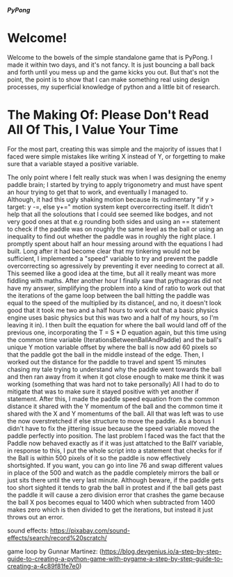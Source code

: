 
_**PyPong**_

#  Welcome!

Welcome to the bowels of the simple standalone game that is
PyPong. I made it within two days, and it's not fancy. It is just
bouncing a ball back and forth until you mess up and the game kicks you out.
But that's not the point, the point is to show that I can make something real 
using design processes, my superficial knowledge of python and a little bit of research.

# The Making Of: Please Don't Read All Of This, I Value Your Time
For the most part, creating this was simple and the majority of issues that I faced were simple mistakes like writing X instead of Y,
or forgetting to make sure that a variable stayed a positive variable. 

The only point where I felt really stuck was when I was designing the enemy paddle brain; I started by trying to apply 
trigonometry and must have spent an hour trying to get that to work, and eventually I managed to.  
Although, it had this ugly shaking motion because its rudimentary "if y > target: y -=, else y+=" motion system kept 
overcorrecting itself. It didn't help that all the soloutions that I could see seemed like bodges, and not very good ones at that e.g rounding both
sides and using an == statement to check if the paddle was on roughly the same level as the ball or using an inequality 
to find out whether the paddle was in roughly the right place. I promptly spent about half an hour messing around with
the equations I had built. Long after it had become clear that my tinkering would not be sufficient, I implemented a
"speed" variable to try and prevent the paddle overcorrecting so agressively by preventing it ever needing to correct at all.
This seemed like a good idea at the time, but all it really meant was more fiddling with maths. After another hour
I finally saw that pythagoras did not have my answer, simplifying the problem into a kind of ratio to work out that
the iterations of the game loop between the ball hitting the paddle was equal to the speed of the multiplied by its distance(,
and no, it doesn't look good that it took me two and a half hours to work out that a basic physics engine uses basic 
physics but this was two and a half of my hours, so I'm leaving it in). I then built the equation for where the ball would land
off of the previous one, incorporating the T = S * D  equation again, but this time using the common time variable (IterationsBetweenBallAndPaddle)
and the ball's unique Y motion variable offset by where the ball is now add 60 pixels so that the paddle got the ball in the
middle instead of the edge. Then, I worked out the distance for the paddle to travel and spent 15 minutes chasing my tale trying
to understand why the paddle went towards the ball and then ran away from it when it got close enough to make me think it
 was working (something that was hard not to take personally) All I had to do to mitigate that was to make sure it 
stayed positive with yet another if statement. After this, I made the paddle speed equation from the common distance it
shared with the Y momentum of the ball and the common time it shared with the X and Y momentums of the ball. All that was
left was to use the now overstretched if else structure to move the paddle. As a bonus I didn't have to fix the jittering
issue because the speed variable moved the paddle perfectly into position. The last problem I faced was the fact that 
the Paddle now behaved exactly as if it was just attatched to the BallY variable, in response to this, I put the whole
script into a statement that checks for if the Ball is within 500 pixels of it so the paddle is now effectively shortsighted.
If you want, you can go into line 76 and swap different values in place of the 500 and watch as the paddle completely mirrors the ball
or just sits there until the very last minute. Although beware, if the paddle gets too short sighted it tends to grab the ball
in protest and if the ball gets past the paddle it will cause a zero division error that crashes the game because the ball
X pos becomes equal to 1400 which when subtracted from 1400 makes zero which is then divided to get the iterations, but
instead it just throws out an error.


sound effects:
https://pixabay.com/sound-effects/search/record%20scratch/

game loop by Gunnar Martinez: 
(https://blog.devgenius.io/a-step-by-step-guide-to-creating-a-python-game-with-pygame-a-step-by-step-guide-to-creating-a-4c89f81fe7e0)
